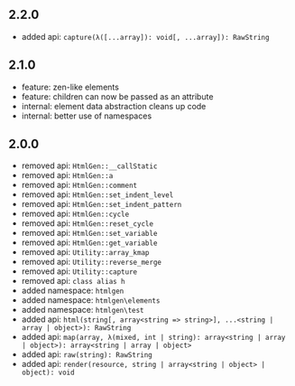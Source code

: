 2.2.0
-----

* added api: `capture(λ([...array]): void[, ...array]): RawString`

2.1.0
-----

* feature: zen-like elements
* feature: children can now be passed as an attribute
* internal: element data abstraction cleans up code
* internal: better use of namespaces

2.0.0
-----

* removed api: `HtmlGen::__callStatic`
* removed api: `HtmlGen::a`
* removed api: `HtmlGen::comment`
* removed api: `HtmlGen::set_indent_level`
* removed api: `HtmlGen::set_indent_pattern`
* removed api: `HtmlGen::cycle`
* removed api: `HtmlGen::reset_cycle`
* removed api: `HtmlGen::set_variable`
* removed api: `HtmlGen::get_variable`
* removed api: `Utility::array_kmap`
* removed api: `Utility::reverse_merge`
* removed api: `Utility::capture`
* removed api: `class alias h`
* added namespace: `htmlgen`
* added namespace: `htmlgen\elements`
* added namespace: `htmlgen\test`
* added api: `html(string[, array<string => string>], ...<string | array | object>): RawString`
* added api: `map(array, λ(mixed, int | string): array<string | array | object>): array<string | array | object>`
* added api: `raw(string): RawString`
* added api: `render(resource, string | array<string | object> | object): void`
